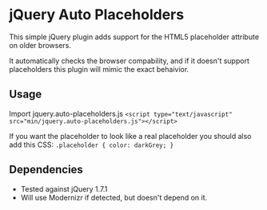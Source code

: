 # jQuery Auto Placeholders

This simple jQuery plugin adds support for the HTML5 placeholder attribute on older browsers.

It automatically checks the browser compability, and if it doesn't support placeholders this plugin will mimic the exact behaivior.

## Usage
Import jquery.auto-placeholders.js
`<script type="text/javascript" src="min/jquery.auto-placeholders.js"></script>`

If you want the placeholder to look like a real placeholder you should also add this CSS:
`.placeholder {
	color: darkGrey;
}`

## Dependencies

* Tested against jQuery 1.7.1
* Will use Modernizr if detected, but doesn't depend on it.